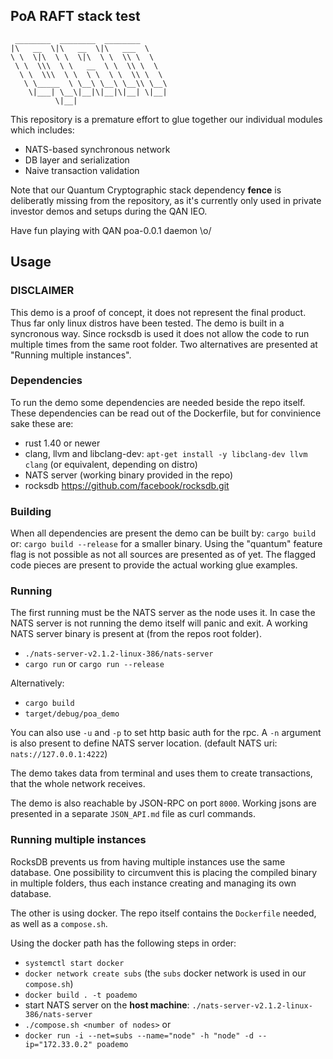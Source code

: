 ## PoA RAFT stack test

```ascii
 ________  ________  ________
|\   __  \|\   __  \|\   ___  \
\ \  \|\  \ \  \|\  \ \  \\ \  \
 \ \  \\\  \ \   __  \ \  \\ \  \
  \ \  \\\  \ \  \ \  \ \  \\ \  \
   \ \_____  \ \__\ \__\ \__\\ \__\
    \|___| \__\|__|\|__|\|__| \|__|
          \|__|
```

This repository is a premature effort to glue together our
individual modules which includes:
- NATS-based synchronous network
- DB layer and serialization
- Naive transaction validation

Note that our Quantum Cryptographic stack dependency __fence__  is
deliberatly missing from the repository, as it's currently only
used in private investor demos and setups during the QAN IEO.

Have fun playing with QAN poa-0.0.1 daemon \o/

## Usage
### DISCLAIMER
This demo is a proof of concept, it does not represent the final product.
Thus far only linux distros have been tested.
The demo is built in a syncronous way.
Since rocksdb is used it does not allow the code to run multiple times 
from the same root folder.
Two alternatives are presented at "Running multiple instances".
### Dependencies
To run the demo some dependencies are needed beside the repo itself.
These dependencies can be read out of the Dockerfile,
but for convinience sake these are:
- rust 1.40 or newer
- clang, llvm and libclang-dev:
      `apt-get install -y libclang-dev llvm clang`
      (or equivalent, depending on distro)
- NATS server (working binary provided in the repo)
- rocksdb https://github.com/facebook/rocksdb.git 

### Building
When all dependencies are present the demo can be built by:
`cargo build`
or:
`cargo build --release`
for a smaller binary.
Using the "quantum" feature flag is not possible as not all sources are
presented as of yet. The flagged code pieces are present to provide
the actual working glue examples. 

### Running
The first running must be the NATS server as the node uses it. 
In case the NATS server is not running the demo itself will panic and exit.
A working NATS server binary is present at (from the repos root folder).
- `./nats-server-v2.1.2-linux-386/nats-server`
- `cargo run` or `cargo run --release`

Alternatively:
- `cargo build`
- `target/debug/poa_demo`

You can also use `-u` and `-p` to set http basic auth for the rpc.
A `-n` argument is also present to define NATS server location.
(default NATS uri: `nats://127.0.0.1:4222`)

The demo takes data from terminal and uses them to create transactions,
that the whole network receives.

The demo is also reachable by JSON-RPC on port `8000`.
Working jsons are presented in a separate `JSON_API.md` file as curl commands.

### Running multiple instances
RocksDB prevents us from having multiple instances use the same database.
One possibility to circumvent this is placing the compiled binary
in multiple folders, thus each instance creating and managing its own database.

The other is using docker.
The repo itself contains the `Dockerfile` needed, as well as a `compose.sh`.

Using the docker path has the following steps in order:
- `systemctl start docker`
- `docker network create subs` 
(the `subs` docker network is used in our `compose.sh`)
- `docker build . -t poademo`
- start NATS server on the **host machine**: `./nats-server-v2.1.2-linux-386/nats-server`
- `./compose.sh <number of nodes>` or
- `docker run -i --net=subs --name="node" -h "node" -d --ip="172.33.0.2" poademo`
